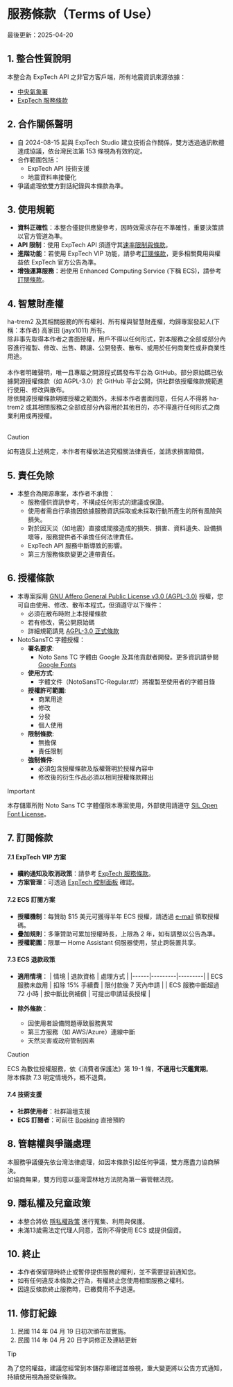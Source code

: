 # 服務條款（Terms of Use）

最後更新：2025-04-20

## 1. 整合性質說明
本整合為 ExpTech API 之非官方客戶端，所有地震資訊來源依據：
- [中央氣象署](https://www.cwa.gov.tw)
- [ExpTech 服務條款](https://github.com/ExpTechTW/API)

## 2. 合作關係聲明
- 自 2024-08-15 起與 ExpTech Studio 建立技術合作關係，雙方透過通訊軟體達成協議，依台灣民法第 153 條視為有效約定。
- 合作範圍包括：
  - ExpTech API 技術支援
  - 地震資料串接優化
- 爭議處理依雙方對話紀錄與本條款為準。

## 3. 使用規範
- **資料正確性**：本整合僅提供應變參考，因時效需求存在不準確性，重要決策請以官方管道為準。
- **API 限制**：使用 ExpTech API 須遵守其[速率限制與條款](https://docs.exptech.dev/)。
- **進階功能**：若使用 ExpTech VIP 功能，請參考[訂閱條款](TERMS_zhHant.md#7-訂閱條款)，更多相關費用與權益依 ExpTech 官方公告為準。
- **增強運算服務**：若使用 Enhanced Computing Service (下稱 ECS)，請參考[訂閱條款](TERMS_zhHant.md#7-訂閱條款)。

## 4. 智慧財產權
ha-trem2 及其相關服務的所有權利、所有權與智慧財產權，均歸專案發起人(下稱：本作者) 高家田 (jayx1011) 所有。<br>
除非事先取得本作者之書面授權，用戶不得以任何形式，對本服務之全部或部分內容進行複製、修改、出售、轉讓、公開發表、散布、或用於任何商業性或非商業性用途。<br>
<br>
本作者明確聲明，唯一且專屬之開源程式碼發布平台為 GitHub。部分原始碼已依據開源授權條款（如 AGPL-3.0）於 GitHub 平台公開，供社群依授權條款規範進行使用、修改與散布。<br>
除依開源授權條款明確授權之範圍外，未經本作者書面同意，任何人不得將 ha-trem2 或其相關服務之全部或部分內容用於其他目的，亦不得進行任何形式之商業利用或再授權。<br>
<br>
> [!CAUTION]
> 如有違反上述規定，本作者有權依法追究相關法律責任，並請求損害賠償。<br>

## 5. 責任免除
- 本整合為開源專案，本作者不承擔：
  - 服務僅供資訊參考，不構成任何形式的建議或保證。
  - 使用者需自行承擔因依據服務資訊採取或未採取行動所產生的所有風險與損失。
  - 對於因天災（如地震）直接或間接造成的損失、損害、資料遺失、設備損壞等，服務提供者不承擔任何法律責任。
  - ExpTech API 服務中斷導致的影響。
  - 第三方服務條款變更之連帶責任。

## 6. 授權條款
- 本專案採用 [GNU Affero General Public License v3.0 (AGPL-3.0)](https://www.gnu.org/licenses/agpl-3.0.html) 授權，您可自由使用、修改、散布本程式，但須遵守以下條件：
  - 必須在散布時附上本授權條款
  - 若有修改，需公開原始碼
  - 詳細規範請見 [AGPL-3.0 正式條款](https://www.gnu.org/licenses/agpl-3.0.html)
- NotoSansTC 字體授權：
  - **署名要求**:
    - Noto Sans TC 字體由 Google 及其他貢獻者開發。更多資訊請參閱 [Google Fonts](https://fonts.google.com/specimen/Noto+Sans+TC)
  - **使用方式**:
    - 字體文件（NotoSansTC-Regular.ttf）將複製至使用者的字體目錄
  - **授權許可範圍**:
    - 商業用途
    - 修改
    - 分發
    - 個人使用
  - **限制條款**:
    - 無擔保
    - 責任限制
  - **強制條件**:
    - 必須包含授權條款及版權聲明於授權內容中
    - 修改後的衍生作品必須以相同授權條款釋出

> [!IMPORTANT]
> 本存儲庫所附 Noto Sans TC 字體僅限本專案使用，外部使用請遵守 [SIL Open Font License](https://scripts.sil.org/OFL)。

## 7. 訂閱條款

#### 7.1 ExpTech VIP 方案
- **續約通知及取消政策**：請參考 [ExpTech 服務條款](https://exptech.com.tw/tos)。
- **方案管理**：可透過 [ExpTech 控制面板](https://exptech.com.tw/manage/services) 確認。

#### 7.2 ECS 訂閱方案
- **授權機制**：每贊助 $15 美元可獲得半年 ECS 授權，請透過 [e-mail](mailto:customerservice@gaojiafamily.com) 領取授權碼。
- **疊加規則**：多筆贊助可累加授權時長，上限為 2 年，如有調整以公告為準。
- **授權範圍**：限單一 Home Assistant 伺服器使用，禁止跨裝置共享。

#### 7.3 ECS 退款政策
- **適用情境**：
  | 情境 | 退款資格 | 處理方式 |
  |------|---------|---------|
  | ECS 服務未啟用 | 扣除 15% 手續費 | 限付款後 7 天內申請 |
  | ECS 服務中斷超過 72 小時 | 按中斷比例補償 | 可提出申請延長授權 |

- **除外條款**：
  - 因使用者設備問題導致服務異常
  - 第三方服務（如 AWS/Azure）連線中斷
  - 天然災害或政府管制因素

> [!CAUTION]
> ECS 為數位授權服務，依《消費者保護法》第 19-1 條，**不適用七天鑑賞期**。<br>
> 除本條款 7.3 明定情境外，概不退費。

#### 7.4 技術支援
- **社群使用者**：社群論壇支援
- **ECS 訂閱者**：可前往 [Booking](https://outlook.office.com/owa/calendar/Bookings1@gaojiafamily.com/bookings/) 直接預約

## 8. 管轄權與爭議處理
本服務爭議優先依台灣法律處理，如因本條款引起任何爭議，雙方應盡力協商解決。<br>
如協商無果，雙方同意以臺灣雲林地方法院為第一審管轄法院。

## 9. 隱私權及兒童政策
- 本整合將依 [隱私權政策](PRIVACY_zhHant.md) 進行蒐集、利用與保護。
- 未滿13歲需法定代理人同意，否則不得使用 ECS 或提供個資。

## 10. 終止
- 本作者保留隨時終止或暫停提供服務的權利，並不需要提前通知您。
- 如有任何違反本條款之行為，有權終止您使用相關服務之權利。
- 因違反條款終止服務時，已繳費用不予退還。

## 11. 修訂紀錄
1. 民國 114 年 04 月 19 日初次頒布並實施。
2. 民國 114 年 04 月 20 日字詞修正及連結更新

> [!TIP]
> 為了您的權益，建議您經常到本儲存庫確認並檢視，重大變更將以公告方式通知，持續使用視為接受新條款。
